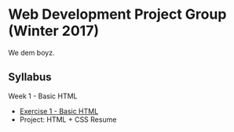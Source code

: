 # Web Development Project Group (Winter 2017)
We dem boyz.

## Syllabus
Week 1 - Basic HTML
 * [Exercise 1 - Basic HTML](https://github.com/UCSB-dataScience-ProjectGroup/Web-Development-Project-Group--Winter-2017-/tree/master/Exercise%201%20-%20Basic%20HTML)
 * Project: HTML + CSS Resume
